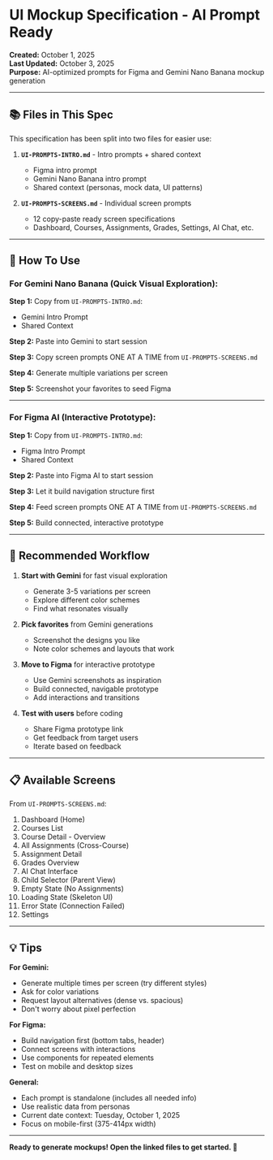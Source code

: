 # UI Mockup Specification - AI Prompt Ready

**Created:** October 1, 2025  
**Last Updated:** October 3, 2025  
**Purpose:** AI-optimized prompts for Figma and Gemini Nano Banana mockup generation

---

## 📚 Files in This Spec

This specification has been split into two files for easier use:

1. **`UI-PROMPTS-INTRO.md`** - Intro prompts + shared context
   - Figma intro prompt
   - Gemini Nano Banana intro prompt
   - Shared context (personas, mock data, UI patterns)

2. **`UI-PROMPTS-SCREENS.md`** - Individual screen prompts
   - 12 copy-paste ready screen specifications
   - Dashboard, Courses, Assignments, Grades, Settings, AI Chat, etc.

---

## 🎯 How To Use

### For Gemini Nano Banana (Quick Visual Exploration):

**Step 1:** Copy from `UI-PROMPTS-INTRO.md`:
- Gemini Intro Prompt
- Shared Context

**Step 2:** Paste into Gemini to start session

**Step 3:** Copy screen prompts ONE AT A TIME from `UI-PROMPTS-SCREENS.md`

**Step 4:** Generate multiple variations per screen

**Step 5:** Screenshot your favorites to seed Figma

---

### For Figma AI (Interactive Prototype):

**Step 1:** Copy from `UI-PROMPTS-INTRO.md`:
- Figma Intro Prompt
- Shared Context

**Step 2:** Paste into Figma AI to start session

**Step 3:** Let it build navigation structure first

**Step 4:** Feed screen prompts ONE AT A TIME from `UI-PROMPTS-SCREENS.md`

**Step 5:** Build connected, interactive prototype

---

## 🚀 Recommended Workflow

1. **Start with Gemini** for fast visual exploration
   - Generate 3-5 variations per screen
   - Explore different color schemes
   - Find what resonates visually

2. **Pick favorites** from Gemini generations
   - Screenshot the designs you like
   - Note color schemes and layouts that work

3. **Move to Figma** for interactive prototype
   - Use Gemini screenshots as inspiration
   - Build connected, navigable prototype
   - Add interactions and transitions

4. **Test with users** before coding
   - Share Figma prototype link
   - Get feedback from target users
   - Iterate based on feedback

---

## 📋 Available Screens

From `UI-PROMPTS-SCREENS.md`:

1. Dashboard (Home)
2. Courses List
3. Course Detail - Overview
4. All Assignments (Cross-Course)
5. Assignment Detail
6. Grades Overview
7. AI Chat Interface
8. Child Selector (Parent View)
9. Empty State (No Assignments)
10. Loading State (Skeleton UI)
11. Error State (Connection Failed)
12. Settings

---

## 💡 Tips

**For Gemini:**
- Generate multiple times per screen (try different styles)
- Ask for color variations
- Request layout alternatives (dense vs. spacious)
- Don't worry about pixel perfection

**For Figma:**
- Build navigation first (bottom tabs, header)
- Connect screens with interactions
- Use components for repeated elements
- Test on mobile and desktop sizes

**General:**
- Each prompt is standalone (includes all needed info)
- Use realistic data from personas
- Current date context: Tuesday, October 1, 2025
- Focus on mobile-first (375-414px width)

---

**Ready to generate mockups! Open the linked files to get started. 🎨**

